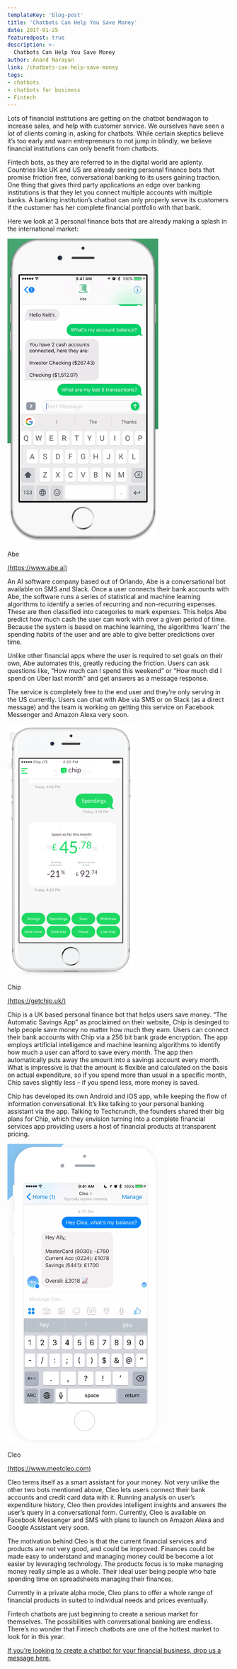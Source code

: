 ```yaml
---
templateKey: 'blog-post'
title: 'Chatbots Can Help You Save Money'
date: 2017-01-25
featuredpost: true
description: >-
  Chatbots Can Help You Save Money
author: Anand Narayan
link: /chatbots-can-help-save-money
tags:
- chatbots
- chatbots for business
- Fintech
---
```

Lots of financial institutions are getting on the chatbot bandwagon to increase sales, and help with customer service. We ourselves have seen a lot of clients coming in, asking for chatbots. While certain skeptics believe it’s too early and warn entrepreneurs to not jump in blindly, we believe financial institutions can only benefit from chatbots.

Fintech bots, as they are referred to in the digital world are aplenty. Countries like UK and US are already seeing personal finance bots that promise friction free, conversational banking to its users gaining traction. One thing that gives third party applications an edge over banking institutions is that they let you connect multiple accounts with multiple banks. A banking institution’s chatbot can only properly serve its customers if the customer has her complete financial portfolio with that bank.

Here we look at 3 personal finance bots that are already making a splash in the international market:

![abe](./images/abe.png)

Abe

[(https://www.abe.ai)](https://www.abe.ai)

An AI software company based out of Orlando, Abe is a conversational bot available on SMS and Slack. Once a user connects their bank accounts with Abe, the software runs a series of statistical and machine learning algorithms to identify a series of recurring and non-recurring expenses. These are then classified into categories to mark expenses. This helps Abe predict how much cash the user can work with over a given period of time. Because the system is based on machine learning, the algorithms ‘learn’ the spending habits of the user and are able to give better predictions over time.

Unlike other financial apps where the user is required to set goals on their own, Abe automates this, greatly reducing the friction. Users can ask questions like, “How much can I spend this weekend” or “How much did I spend on Uber last month” and get answers as a message response.

The service is completely free to the end user and they’re only serving in the US currently. Users can chat with Abe via SMS or on Slack (as a direct message) and the team is working on getting this service on Facebook Messenger and Amazon Alexa very soon.

![chip](./images/chip.png)

Chip

[(https://getchip.uk/)](https://getchip.uk/)

Chip is a UK based personal finance bot that helps users save money. “The Automatic Savings App” as proclaimed on their website, Chip is desinged to help people save money no matter how much they earn. Users can connect their bank accounts with Chip via a 256 bit bank grade encryption. The app employs artificial intelligence and machine learning algorithms to identify how much a user can afford to save every month. The app then automatically puts away the amount into a savings account every month. What is impressive is that the amount is flexible and calculated on the basis on actual expenditure, so if you spend more than usual in a specific month, Chip saves slightly less – if you spend less, more money is saved.

Chip has developed its own Android and iOS app, while keeping the flow of information conversational. It’s like talking to your personal banking assistant via the app. Talking to Techcrunch, the founders shared their big plans for Chip, which they envision turning into a complete financial services app providing users a host of financial products at transparent pricing.

![cleo](./images/cleo.png)

Cleo

[(https://www.meetcleo.com)](https://www.meetcleo.com)

Cleo terms itself as a smart assistant for your money. Not very unlike the other two bots mentioned above, Cleo lets users connect their bank accounts and credit card data with it. Running analysis on user’s expenditure history, Cleo then provides intelligent insights and answers the user’s query in a conversational form. Currently, Cleo is available on Facebook Messenger and SMS with plans to launch on Amazon Alexa and Google Assistant very soon.

The motivation behind Cleo is that the current financial services and products are not very good, and could be improved. Finances could be made easy to understand and managing money could be become a lot easier by leveraging technology. The products focus is to make managing money really simple as a whole. Their ideal user being people who hate spending time on spreadsheets managing their finances.

Currently in a private alpha mode, Cleo plans to offer a whole range of financial products in suited to individual needs and prices eventually.

Fintech chatbots are just beginning to create a serious market for themselves. The possibilities with conversational banking are endless. There’s no wonder that Fintech chatbots are one of the hottest market to look for in this year.

[If you’re looking to create a chatbot for your financial business, drop us a message here.](/chatbot-development-company-bangalore/)

